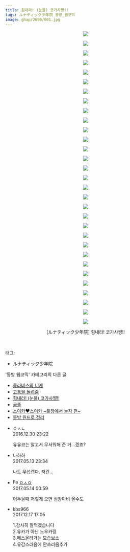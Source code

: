 ```yaml
---
title: 힘내라! (눈물) 코가사쨩!!
tags: ルナティック少年院 동방_웹코믹
image: ghap/2690/001.jpg
---
```

<div class="article">
<p style="text-align: center; clear: none; float: none;"><img src="{{ site.nasurl }}/ghap/2690/001.jpg"/></p>
<p style="text-align: center; clear: none; float: none;"><img src="{{ site.nasurl }}/ghap/2690/002.jpg"/></p>
<p style="text-align: center; clear: none; float: none;"><img src="{{ site.nasurl }}/ghap/2690/003.jpg"/></p>
<p style="text-align: center; clear: none; float: none;"><img src="{{ site.nasurl }}/ghap/2690/004.jpg"/></p>
<p style="text-align: center; clear: none; float: none;"><img src="{{ site.nasurl }}/ghap/2690/005.jpg"/></p>
<p style="text-align: center; clear: none; float: none;"><img src="{{ site.nasurl }}/ghap/2690/006.jpg"/></p>
<p style="text-align: center; clear: none; float: none;"><img src="{{ site.nasurl }}/ghap/2690/007.jpg"/></p>
<p style="text-align: center; clear: none; float: none;"><img src="{{ site.nasurl }}/ghap/2690/008.jpg"/></p>
<p style="text-align: center; clear: none; float: none;"><img src="{{ site.nasurl }}/ghap/2690/009.jpg"/></p>
<p style="text-align: center; clear: none; float: none;"><img src="{{ site.nasurl }}/ghap/2690/010.jpg"/></p>
<p style="text-align: center; clear: none; float: none;"><img src="{{ site.nasurl }}/ghap/2690/011.jpg"/></p>
<p style="text-align: center; clear: none; float: none;"><img src="{{ site.nasurl }}/ghap/2690/012.jpg"/></p>
<p style="text-align: center; clear: none; float: none;"><img src="{{ site.nasurl }}/ghap/2690/013.jpg"/></p>
<p style="text-align: center; clear: none; float: none;"><img src="{{ site.nasurl }}/ghap/2690/014.jpg"/></p>
<p style="text-align: center; clear: none; float: none;"><img src="{{ site.nasurl }}/ghap/2690/015.jpg"/></p>
<p style="text-align: center; clear: none; float: none;"><img src="{{ site.nasurl }}/ghap/2690/016.jpg"/></p>
<p style="text-align: center; clear: none; float: none;"><img src="{{ site.nasurl }}/ghap/2690/017.jpg"/></p>
<p style="text-align: center; clear: none; float: none;"><img src="{{ site.nasurl }}/ghap/2690/018.jpg"/></p>
<p style="text-align: center; clear: none; float: none;"><img src="{{ site.nasurl }}/ghap/2690/019.jpg"/></p>
<p style="text-align: center; clear: none; float: none;"><img src="{{ site.nasurl }}/ghap/2690/020.jpg"/></p>
<p style="text-align: center; clear: none; float: none;"><img src="{{ site.nasurl }}/ghap/2690/021.jpg"/></p>
<p style="text-align: center; clear: none; float: none;"><img src="{{ site.nasurl }}/ghap/2690/022.jpg"/></p>
<p style="text-align: center; clear: none; float: none;"><img src="{{ site.nasurl }}/ghap/2690/023.jpg"/></p>
<p style="text-align: center; clear: none; float: none;"><img src="{{ site.nasurl }}/ghap/2690/024.jpg"/></p>
<p style="text-align: center; clear: none; float: none;"><img src="{{ site.nasurl }}/ghap/2690/025.jpg"/></p>
<p style="text-align: center; clear: none; float: none;"><img src="{{ site.nasurl }}/ghap/2690/026.jpg"/></p>
<p style="text-align: center; clear: none; float: none;"><img src="{{ site.nasurl }}/ghap/2690/027.jpg"/></p>
<p style="text-align: center; clear: none; float: none;"><img src="{{ site.nasurl }}/ghap/2690/028.jpg"/></p>
<p style="text-align: center; clear: none; float: none;"><img src="{{ site.nasurl }}/ghap/2690/029.jpg"/></p>
<p style="text-align: center; clear: none; float: none;"><img src="{{ site.nasurl }}/ghap/2690/030.jpg"/></p>
<p style="text-align: center; clear: none; float: none;"><img src="{{ site.nasurl }}/ghap/2690/031.jpg"/></p>
<p style="text-align: center; clear: none; float: none;">[ルナティック少年院] 힘내라! 코가사쨩!!</p>
<p><br/></p>
</div><div class="tagTrail">
<p>태그: </p>
<ul>
<li>ルナティック少年院</li>
</ul>
</div><div class="another">
<p>'동방 웹코믹' 카테고리의 다른 글</p>
<ul>
<li><a href="/2016-11-26-ghap_2756">클라비스의 니케</a></li>
<li><a href="/2016-11-24-ghap_2730">고통을 돌려줌</a></li>
<li><a href="/2016-10-26-ghap_2690">힘내라! (눈물) 코가사쨩!!</a></li>
<li><a href="/2016-10-21-ghap_2657">금줄</a></li>
<li><a href="/2016-10-19-ghap_2648">스이카♥스이카 ~풀장에서 놀자 편~</a></li>
<li><a href="/2016-10-19-ghap_2647">동방 원드로 정리</a></li>
</ul>
</div><div class="cb_module cb_fluid">
<div class="cb_wrt cb_profile">
<div class="comment">
<ul>
<li class="cb_thumb_off" id="comment14880144">
<div class="cb_comment_area">
<div class="cb_info_area">
<div class="cb_section">
<span class="cb_nick_name">ㅇㅅㄴ</span>
</div>
<div class="cb_section">
<span class="cb_date">2016.12.30 23:22 </span>
</div>
</div>
<div class="cb_dsc_comment">
<p class="cb_dsc">
											유유코는 알고서 무서워해 준 거...겠죠?
										</p>
</div>
</div></li>
<li class="cb_thumb_off" id="comment14988272">
<div class="cb_comment_area">
<div class="cb_info_area">
<div class="cb_section">
<span class="cb_nick_name">나하하</span>
</div>
<div class="cb_section">
<span class="cb_date">2017.05.13 23:34 </span>
</div>
</div>
<div class="cb_dsc_comment">
<p class="cb_dsc">
											나도 무섭겝다. 저건…
										</p>
</div>
</div></li>
<li class="cb_thumb_off" id="comment14988324">
<div class="cb_comment_area">
<div class="cb_info_area">
<div class="cb_section">
<span class="cb_nick_name"><img alt="Favicon of http://google.com" height="16" onerror="this.onerror=null;this.parentNode.removeChild(this)" src="http://google.com/favicon.ico" width="16"/> <a href="http://google.com" onclick="return openLinkInNewWindow(this)">ㅇㅅㅇ</a></span>
</div>
<div class="cb_section">
<span class="cb_date">2017.05.14 00:59 </span>
</div>
</div>
<div class="cb_dsc_comment">
<p class="cb_dsc">
											어두울때 저렇게 오면 심장마비 올수도
										</p>
</div>
</div></li>
<li class="cb_thumb_off" id="comment15154002">
<div class="cb_comment_area">
<div class="cb_info_area">
<div class="cb_section">
<span class="cb_nick_name">kbs966</span>
</div>
<div class="cb_section">
<span class="cb_date">2017.12.17 17:05 </span>
</div>
</div>
<div class="cb_dsc_comment">
<p class="cb_dsc">
											1.감사히 잘먹겠습니다<br/>
2.유카가 아닌 노우카링<br/>
3.메스올라가는 모습보소<br/>
4.유감스러움에 안쓰러움추가
										</p>
</div>
</div></li>
</ul>
</div>
</div><!-- commentList close -->
</div>